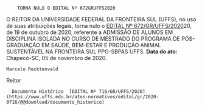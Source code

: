         TORNA NULO O EDITAL Nº 672GRUFFS2020  

 O REITOR DA UNIVERSIDADE FEDERAL DA FRONTEIRA SUL (UFFS), no uso de suas atribuições legais, torna nulo o [EDITAL Nº 672/GR/UFFS/2020](https://www.uffs.edu.br/atos-normativos/edital/gr/2020-0672)20, de 19 de outubro de 2020, referente a ADMISSÃO DE ALUNOS EM DISCIPLINA ISOLADA NO CURSO DE MESTRADO DO PROGRAMA DE PÓS-GRADUAÇÃO EM SAÚDE, BEM-ESTAR E PRODUÇÃO ANIMAL SUSTENTÁVEL NA FRONTEIRA SUL PPG-SBPAS UFFS.        **Data do ato:** Chapecó-SC, 05 de novembro de 2020.   
 

    Marcelo Recktenvald   
 Reitor 

      Documento Histórico  [EDITAL Nº 716/GR/UFFS/2020](https://www.uffs.edu.br/atos-normativos/edital/gr/2020-0716/@@download/documento_historico)     
      